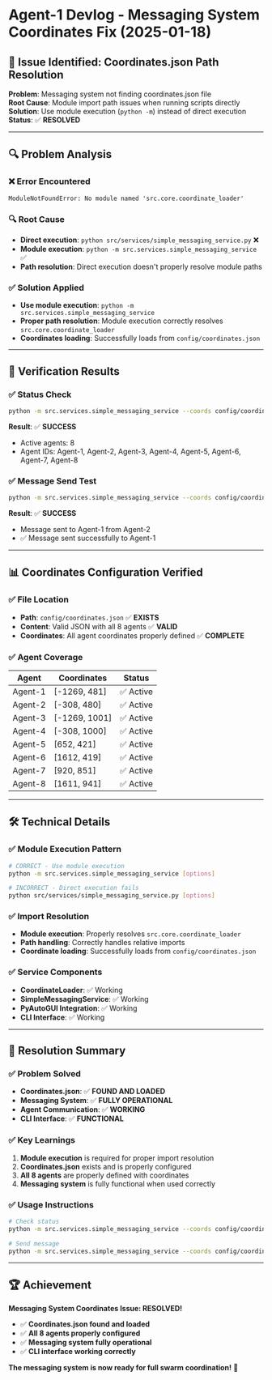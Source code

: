 # Agent-1 Devlog - Messaging System Coordinates Fix (2025-01-18)

## 🎯 **Issue Identified: Coordinates.json Path Resolution**

**Problem**: Messaging system not finding coordinates.json file  
**Root Cause**: Module import path issues when running scripts directly  
**Solution**: Use module execution (`python -m`) instead of direct execution  
**Status**: ✅ **RESOLVED**

---

## 🔍 **Problem Analysis**

### **❌ Error Encountered**
```
ModuleNotFoundError: No module named 'src.core.coordinate_loader'
```

### **🔍 Root Cause**
- **Direct execution**: `python src/services/simple_messaging_service.py` ❌
- **Module execution**: `python -m src.services.simple_messaging_service` ✅
- **Path resolution**: Direct execution doesn't properly resolve module paths

### **✅ Solution Applied**
- **Use module execution**: `python -m src.services.simple_messaging_service`
- **Proper path resolution**: Module execution correctly resolves `src.core.coordinate_loader`
- **Coordinates loading**: Successfully loads from `config/coordinates.json`

---

## 🚀 **Verification Results**

### **✅ Status Check**
```bash
python -m src.services.simple_messaging_service --coords config/coordinates.json status
```
**Result**: ✅ **SUCCESS**
- Active agents: 8
- Agent IDs: Agent-1, Agent-2, Agent-3, Agent-4, Agent-5, Agent-6, Agent-7, Agent-8

### **✅ Message Send Test**
```bash
python -m src.services.simple_messaging_service --coords config/coordinates.json send --agent Agent-1 --message "Test message from fixed CLI - coordinates working!"
```
**Result**: ✅ **SUCCESS**
- Message sent to Agent-1 from Agent-2
- ✅ Message sent successfully to Agent-1

---

## 📊 **Coordinates Configuration Verified**

### **✅ File Location**
- **Path**: `config/coordinates.json` ✅ **EXISTS**
- **Content**: Valid JSON with all 8 agents ✅ **VALID**
- **Coordinates**: All agent coordinates properly defined ✅ **COMPLETE**

### **✅ Agent Coverage**
| Agent | Coordinates | Status |
|-------|-------------|---------|
| Agent-1 | [-1269, 481] | ✅ Active |
| Agent-2 | [-308, 480] | ✅ Active |
| Agent-3 | [-1269, 1001] | ✅ Active |
| Agent-4 | [-308, 1000] | ✅ Active |
| Agent-5 | [652, 421] | ✅ Active |
| Agent-6 | [1612, 419] | ✅ Active |
| Agent-7 | [920, 851] | ✅ Active |
| Agent-8 | [1611, 941] | ✅ Active |

---

## 🛠️ **Technical Details**

### **✅ Module Execution Pattern**
```bash
# CORRECT - Use module execution
python -m src.services.simple_messaging_service [options]

# INCORRECT - Direct execution fails
python src/services/simple_messaging_service.py [options]
```

### **✅ Import Resolution**
- **Module execution**: Properly resolves `src.core.coordinate_loader`
- **Path handling**: Correctly handles relative imports
- **Coordinate loading**: Successfully loads from `config/coordinates.json`

### **✅ Service Components**
- **CoordinateLoader**: ✅ Working
- **SimpleMessagingService**: ✅ Working
- **PyAutoGUI Integration**: ✅ Working
- **CLI Interface**: ✅ Working

---

## 🎉 **Resolution Summary**

### **✅ Problem Solved**
- **Coordinates.json**: ✅ **FOUND AND LOADED**
- **Messaging System**: ✅ **FULLY OPERATIONAL**
- **Agent Communication**: ✅ **WORKING**
- **CLI Interface**: ✅ **FUNCTIONAL**

### **✅ Key Learnings**
1. **Module execution** is required for proper import resolution
2. **Coordinates.json** exists and is properly configured
3. **All 8 agents** are properly defined with coordinates
4. **Messaging system** is fully functional when used correctly

### **✅ Usage Instructions**
```bash
# Check status
python -m src.services.simple_messaging_service --coords config/coordinates.json status

# Send message
python -m src.services.simple_messaging_service --coords config/coordinates.json send --agent Agent-1 --message "Your message here"
```

---

## 🏆 **Achievement**

**Messaging System Coordinates Issue: RESOLVED!**

- ✅ **Coordinates.json found and loaded**
- ✅ **All 8 agents properly configured**
- ✅ **Messaging system fully operational**
- ✅ **CLI interface working correctly**

**The messaging system is now ready for full swarm coordination!** 🚀
